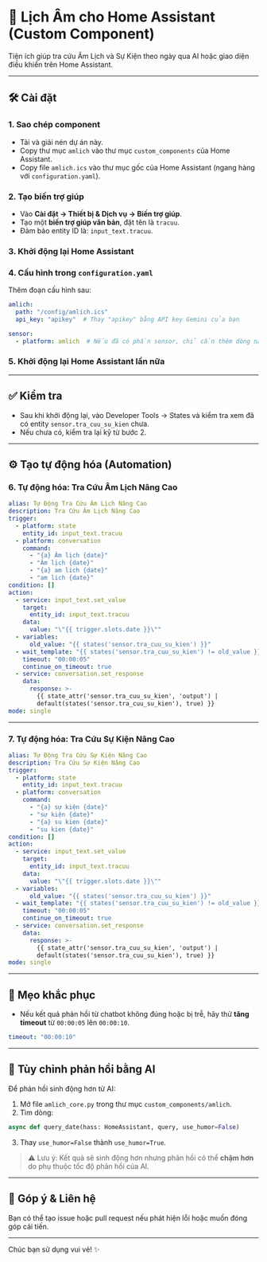 
# 📅 Lịch Âm cho Home Assistant (Custom Component)

Tiện ích giúp tra cứu Âm Lịch và Sự Kiện theo ngày qua AI hoặc giao diện điều khiển trên Home Assistant.

---

## 🛠️ Cài đặt

### 1. Sao chép component

- Tải và giải nén dự án này.
- Copy thư mục `amlich` vào thư mục `custom_components` của Home Assistant.
- Copy file `amlich.ics` vào thư mục gốc của Home Assistant (ngang hàng với `configuration.yaml`).

### 2. Tạo biến trợ giúp

- Vào **Cài đặt → Thiết bị & Dịch vụ → Biến trợ giúp**.
- Tạo một **biến trợ giúp văn bản**, đặt tên là `tracuu`.
- Đảm bảo entity ID là: `input_text.tracuu`.

### 3. Khởi động lại Home Assistant

### 4. Cấu hình trong `configuration.yaml`

Thêm đoạn cấu hình sau:

```yaml
amlich:
  path: "/config/amlich.ics"
  api_key: "apikey"  # Thay "apikey" bằng API key Gemini của bạn

sensor:
  - platform: amlich  # Nếu đã có phần sensor, chỉ cần thêm dòng này bên dưới
```

### 5. Khởi động lại Home Assistant lần nữa

---

## ✅ Kiểm tra

- Sau khi khởi động lại, vào Developer Tools → States và kiểm tra xem đã có entity `sensor.tra_cuu_su_kien` chưa.
- Nếu chưa có, kiểm tra lại kỹ từ bước 2.

---

## ⚙️ Tạo tự động hóa (Automation)

### 6. Tự động hóa: Tra Cứu Âm Lịch Nâng Cao

```yaml
alias: Tự Động Tra Cứu Âm Lịch Nâng Cao
description: Tra Cứu Âm Lịch Nâng Cao
trigger:
  - platform: state
    entity_id: input_text.tracuu
  - platform: conversation
    command:
      - "{a} Âm lịch {date}"
      - "Âm lịch {date}"
      - "{a} am lich {date}"
      - "am lich {date}"
condition: []
action:
  - service: input_text.set_value
    target:
      entity_id: input_text.tracuu
    data:
      value: "\"{{ trigger.slots.date }}\""
  - variables:
      old_value: "{{ states('sensor.tra_cuu_su_kien') }}"
  - wait_template: "{{ states('sensor.tra_cuu_su_kien') != old_value }}"
    timeout: "00:00:05"
    continue_on_timeout: true
  - service: conversation.set_response
    data:
      response: >-
        {{ state_attr('sensor.tra_cuu_su_kien', 'output') |
        default(states('sensor.tra_cuu_su_kien'), true) }}
mode: single
```

---

### 7. Tự động hóa: Tra Cứu Sự Kiện Nâng Cao

```yaml
alias: Tự Động Tra Cứu Sự Kiện Nâng Cao
description: Tra Cứu Sự Kiện Nâng Cao
trigger:
  - platform: state
    entity_id: input_text.tracuu
  - platform: conversation
    command:
      - "{a} sự kiện {date}"
      - "sự kiện {date}"
      - "{a} su kien {date}"
      - "su kien {date}"
condition: []
action:
  - service: input_text.set_value
    target:
      entity_id: input_text.tracuu
    data:
      value: "\"{{ trigger.slots.date }}\""
  - variables:
      old_value: "{{ states('sensor.tra_cuu_su_kien') }}"
  - wait_template: "{{ states('sensor.tra_cuu_su_kien') != old_value }}"
    timeout: "00:00:05"
    continue_on_timeout: true
  - service: conversation.set_response
    data:
      response: >-
        {{ state_attr('sensor.tra_cuu_su_kien', 'output') |
        default(states('sensor.tra_cuu_su_kien'), true) }}
mode: single
```

---

## 🧪 Mẹo khắc phục

- Nếu kết quả phản hồi từ chatbot không đúng hoặc bị trễ, hãy thử **tăng timeout** từ `00:00:05` lên `00:00:10`.

```yaml
timeout: "00:00:10"
```

---

## 🤖 Tùy chỉnh phản hồi bằng AI

Để phản hồi sinh động hơn từ AI:

1. Mở file `amlich_core.py` trong thư mục `custom_components/amlich`.
2. Tìm dòng:

```python
async def query_date(hass: HomeAssistant, query, use_humor=False)
```

3. Thay `use_humor=False` thành `use_humor=True`.

> ⚠️ Lưu ý: Kết quả sẽ sinh động hơn nhưng phản hồi có thể **chậm hơn** do phụ thuộc tốc độ phản hồi của AI.

---

## 📩 Góp ý & Liên hệ

Bạn có thể tạo issue hoặc pull request nếu phát hiện lỗi hoặc muốn đóng góp cải tiến.

---

Chúc bạn sử dụng vui vẻ! ✨

